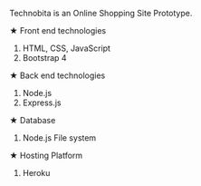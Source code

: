 Technobita is an Online Shopping Site Prototype. 

★ Front end technologies
1) HTML, CSS, JavaScript
2) Bootstrap 4 

★ Back end technologies
1) Node.js
2) Express.js

★ Database
1) Node.js File system

★ Hosting Platform
1) Heroku
